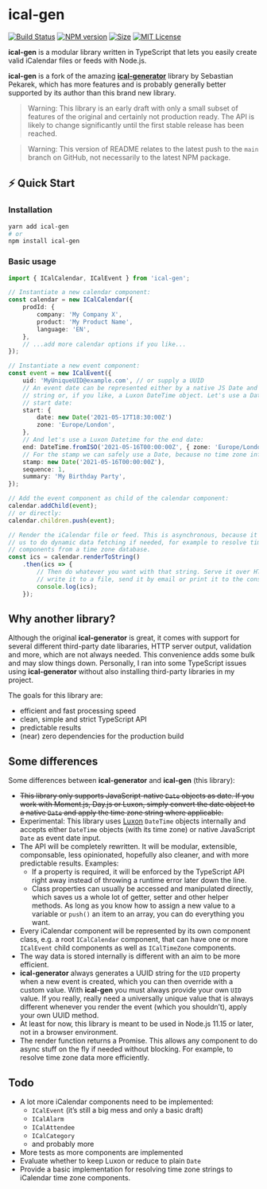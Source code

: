 # ical-gen

[![Build Status][travis-image]][travis-url]
[![NPM version][npm-version-image]][npm-url]
[![Size][min-size-image]][npm-url]
[![MIT License][license-image]][license-url]

**ical-gen** is a modular library written in TypeScript that lets you easily create valid iCalendar files or feeds with Node.js.

**ical-gen** is a fork of the amazing [**ical-generator**](https://github.com/sebbo2002/ical-generator) library by Sebastian Pekarek, which has more features and is probably generally better supported by its author than this brand new library.

> Warning: This library is an early draft with only a small subset of features of the original and certainly not production ready. The API is likely to change significantly until the first stable release has been reached.

> Warning: This version of README relates to the latest push to the `main` branch on GitHub, not necessarily to the latest NPM package.


## ⚡️ Quick Start

### Installation

```sh
yarn add ical-gen
# or
npm install ical-gen
```


### Basic usage

```typescript
import { ICalCalendar, ICalEvent } from 'ical-gen';

// Instantiate a new calendar component:
const calendar = new ICalCalendar({
	prodId: {
		company: 'My Company X',
		product: 'My Product Name',
		language: 'EN',
	},
	// ...add more calendar options if you like...
});

// Instantiate a new event component:
const event = new ICalEvent({
	uid: 'MyUniqueUID@example.com', // or supply a UUID
	// An event date can be represented either by a native JS Date and a time zone
	// string or, if you like, a Luxon DateTime object. Let's use a Date for the
	// start date:
	start: {
		date: new Date('2021-05-17T18:30:00Z')
		zone: 'Europe/London',
	},
	// And let's use a Luxon Datetime for the end date:
	end: DateTime.fromISO('2021-05-16T00:00:00Z', { zone: 'Europe/London' }),
	// For the stamp we can safely use a Date, because no time zone information is required.
	stamp: new Date('2021-05-16T00:00:00Z'),
	sequence: 1,
	summary: 'My Birthday Party',
});

// Add the event component as child of the calendar component:
calendar.addChild(event);
// or directly:
calendar.children.push(event);

// Render the iCalendar file or feed. This is asynchronous, because it enables
// us to do dynamic data fetching if needed, for example to resolve time zone
// components from a time zone database.
const ics = calendar.renderToString()
	.then(ics => {
		// Then do whatever you want with that string. Serve it over HTTP,
		// write it to a file, send it by email or print it to the console:
		console.log(ics);
	});
```


## Why another library?

Although the original **ical-generator** is great, it comes with support for several different third-party date libararies, HTTP server output, validation and more, which are not always needed. This convenience adds some bulk and may slow things down. Personally, I ran into some TypeScript issues using **ical-generator** without also installing third-party libraries in my project.

The goals for this library are:

- efficient and fast processing speed
- clean, simple and strict TypeScript API
- predictable results
- (near) zero dependencies for the production build


## Some differences

Some differences between **ical-generator** and **ical-gen** (this library):

- ~~This library only supports JavaScript-native `Date` objects as date. If you work with Moment.js, Day.js or Luxon, simply convert the date object to a native `Date` and apply the time zone string where applicable.~~
- Experimental: This library uses [Luxon](https://github.com/moment/luxon) `DateTime` objects internally and accepts either `DateTime` objects (with its time zone) or native JavaScript `Date` as event date input.
- The API will be completely rewritten. It will be modular, extensible, componsable, less opinionated, hopefully also cleaner, and with more predictable results. Examples:
  - If a property is required, it will be enforced by the TypeScript API right away instead of throwing a runtime error later down the line.
  - Class properties can usually be accessed and manipulated directly, which saves us a whole lot of getter, setter and other helper methods. As long as you know how to assign a new value to a variable or `push()` an item to an array, you can do everything you want.
- Every iCalendar component will be represented by its own component class, e.g. a root `ICalCalendar` component, that can have one or more `ICalEvent` child components as well as `ICalTimeZone` components.
- The way data is stored internally is different with an aim to be more efficient.
- **ical-generator** always generates a UUID string for the `UID` property when a new event is created, which you can then override with a custom value. With **ical-gen** you must always provide your own `UID` value. If you really, really need a universally unique value that is always different whenever you render the event (which you shouldn’t), apply your own UUID method.
- At least for now, this library is meant to be used in Node.js 11.15 or later, not in a browser environment.
- The render function returns a Promise. This allows any component to do async stuff on the fly if needed without blocking. For example, to resolve time zone data more efficiently.


## Todo

- A lot more iCalendar components need to be implemented:
  - `ICalEvent` (it’s still a big mess and only a basic draft)
  - `ICalAlarm`
  - `ICalAttendee`
  - `ICalCategory`
  - and probably more
- More tests as more components are implemented
- Evaluate whether to keep Luxon or reduce to plain `Date`
- Provide a basic implementation for resolving time zone strings to iCalendar time zone components.



[npm-url]: https://npmjs.org/package/ical-gen
[npm-version-image]: https://img.shields.io/npm/v/ical-gen.svg?style=flat-square

[travis-url]: https://travis-ci.com/Manc/ical-gen
[travis-image]: https://img.shields.io/travis/com/Manc/ical-gen/main.svg?style=flat-square

[min-size-image]: https://img.shields.io/bundlephobia/min/ical-gen?style=flat-square

[license-url]: LICENSE
[license-image]: https://img.shields.io/badge/license-MIT-blue.svg?style=flat-square
